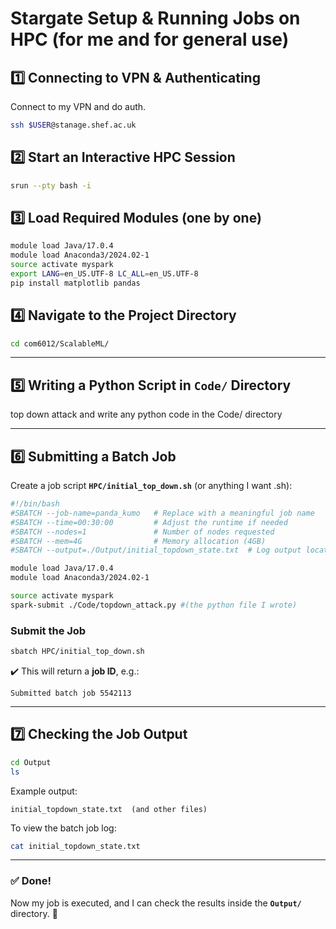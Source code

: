 
# **Stargate Setup & Running Jobs on HPC (for me and for general use)**  

## **1️⃣ Connecting to VPN & Authenticating**  
Connect to my VPN and do auth.  
```bash
ssh $USER@stanage.shef.ac.uk
```

## **2️⃣ Start an Interactive HPC Session**  
```bash
srun --pty bash -i
```

## **3️⃣ Load Required Modules (one by one)**  
```bash
module load Java/17.0.4
module load Anaconda3/2024.02-1
source activate myspark
export LANG=en_US.UTF-8 LC_ALL=en_US.UTF-8
pip install matplotlib pandas
```

## **4️⃣ Navigate to the Project Directory**  
```bash
cd com6012/ScalableML/
```

---

## **5️⃣ Writing a Python Script in `Code/` Directory**  
top down attack and write any python code in the Code/ directory 

---

## **6️⃣ Submitting a Batch Job**  

Create a job script **`HPC/initial_top_down.sh`** (or anything I want .sh):  

```bash
#!/bin/bash
#SBATCH --job-name=panda_kumo   # Replace with a meaningful job name
#SBATCH --time=00:30:00         # Adjust the runtime if needed
#SBATCH --nodes=1               # Number of nodes requested
#SBATCH --mem=4G                # Memory allocation (4GB)
#SBATCH --output=./Output/initial_topdown_state.txt  # Log output location

module load Java/17.0.4
module load Anaconda3/2024.02-1

source activate myspark
spark-submit ./Code/topdown_attack.py #(the python file I wrote)
```

### **Submit the Job**  
```bash
sbatch HPC/initial_top_down.sh
```
✔️ This will return a **job ID**, e.g.:
```
Submitted batch job 5542113
```

---

## **7️⃣ Checking the Job Output**  
```bash
cd Output
ls
```
Example output:
```  
initial_topdown_state.txt  (and other files)
```

To view the batch job log:
```bash
cat initial_topdown_state.txt
```

---

### **✅ Done!**  
Now my job is executed, and I can check the results inside the **`Output/`** directory. 🎯

